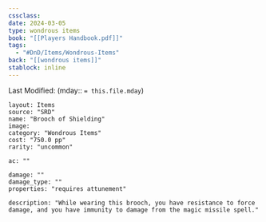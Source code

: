 ```yaml
---
cssclass: 
date: 2024-03-05
type: wondrous items
book: "[[Players Handbook.pdf]]"
tags:
  - "#DnD/Items/Wondrous-Items"
back: "[[wondrous items]]"
stablock: inline
---
```

Last Modified: (mday:: `= this.file.mday`)


```statblock
layout: Items
source: "SRD"
name: "Brooch of Shielding"
image: 
category: "Wondrous Items"
cost: "750.0 pp"
rarity: "uncommon"

ac: ""

damage: ""
damage_type: ""
properties: "requires attunement"

description: "While wearing this brooch, you have resistance to force damage, and you have immunity to damage from the magic missile spell."
```